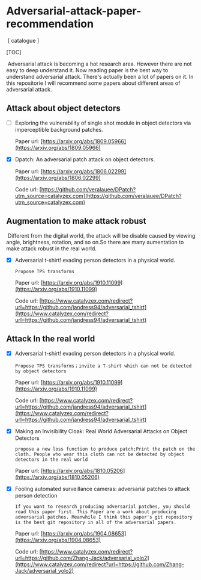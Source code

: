 <h1>Adversarial-attack-paper-recommendation</h1>

​	[ catalogue ]

[TOC]

​	Adversarial attack is becoming a hot research area. However there are not easy to deep understand it. Now reading paper is the best way to understand adversarial attack. There's actually been a lot of papers on it. In this repositorie I will recommend some papers about different areas of adversarial attack. 

## Attack about object detectors

- [ ] Exploring the vulnerability of single shot module in object detectors via imperceptible background patches.

  Paper url: [https://arxiv.org/abs/1809.05966](https://arxiv.org/abs/1809.05966)

- [x] Dpatch: An adversarial patch attack on object detectors. 

  Paper url: [https://arxiv.org/abs/1806.02299](https://arxiv.org/abs/1806.02299)

  Code url: [https://github.com/veralauee/DPatch?utm_source=catalyzex.com](https://github.com/veralauee/DPatch?utm_source=catalyzex.com)

## Augmentation to make attack robust

​	Different from the digital world, the attack will be disable caused by viewing angle, brightness, rotation, and so on.So there are many aumentation to make attack robust in the real world.

- [x] Adversarial t-shirt! evading person detectors in a physical world.

  `Propose TPS transforms`

  Paper url: [https://arxiv.org/abs/1910.11099](https://arxiv.org/abs/1910.11099)

  Code url: [https://www.catalyzex.com/redirect?url=https://github.com/jandress94/adversarial_tshirt](https://www.catalyzex.com/redirect?url=https://github.com/jandress94/adversarial_tshirt)

## Attack In the real world

- [x] Adversarial t-shirt! evading person detectors in a physical world.

  `Propose TPS transforms；invite a T-shirt which can not be detected by object detectors`

  Paper url: [https://arxiv.org/abs/1910.11099](https://arxiv.org/abs/1910.11099)

  Code url: [https://www.catalyzex.com/redirect?url=https://github.com/jandress94/adversarial_tshirt](https://www.catalyzex.com/redirect?url=https://github.com/jandress94/adversarial_tshirt)

- [x] Making an Invisibility Cloak: Real World Adversarial Attacks on Object Detectors

  `propose a new loss function to produce patch;Print the patch on the cloth. People who wear this cloth can not be detected by object detectors in the real world`

  Paper url: [https://arxiv.org/abs/1810.05206](https://arxiv.org/abs/1810.05206)

- [x] Fooling automated surveillance cameras: adversarial patches to attack person detection

  `If you want to research producing adversarial patches, you should read this paper first. This Paper are a work about producing adversarial patches. Meanwhile I think this paper's git repository is the best git repository in all of the adversarial papers. `

  Paper url: [https://arxiv.org/abs/1904.08653](https://arxiv.org/abs/1904.08653)

  Code url: [https://www.catalyzex.com/redirect?url=https://github.com/Zhang-Jack/adversarial_yolo2](https://www.catalyzex.com/redirect?url=https://github.com/Zhang-Jack/adversarial_yolo2)







